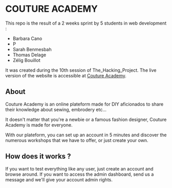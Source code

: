 COUTURE ACADEMY
=

This repo is the result of a 2 weeks sprint by 5 students in web development :

 - Barbara Cano
 - P
 - Sarah Benmesbah
 - Thomas Delage
 - Zélig Bouillot

It was created during the 10th session of The_Hacking_Project. The live version of the website is accessible at [Couture Academy](https://coutureacademy.herokuapp.com/).

About
-
Couture Academy is an online plateform made for DIY aficionados to share their knowledge about sewing, embrodery etc... 

It doesn't matter that you're a newbie or a famous fashion designer, Couture Academy is made for everyone.
  
With our plateform, you can set up an account in 5 minutes and discover the numerous workshops that we have to offer, or just create your own.
 
How does it works ?
-

If you want to test everything like any user, just create an account and browse around.
If you want to access the admin dashboard, send us a message and we'll give your account admin rights.
